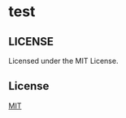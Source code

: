 # test



LICENSE
------
Licensed under the MIT License.

## License

[MIT](https://github.com/tkZzang/test/edit/master/LICENSE)
